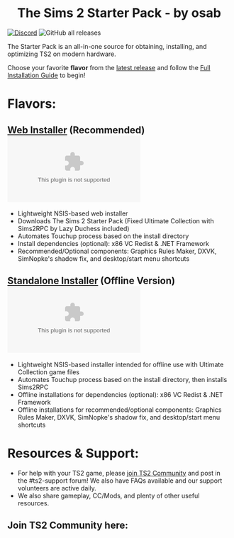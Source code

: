<h1 align=center>The Sims 2 Starter Pack - by osab </h1> 

[![Discord](https://img.shields.io/discord/912700195249197086?color=fa807a&label=osab%27s%20TS2%20Community%20Discord%20Server&logo=Discord&logoColor=white)](https://discord.com/servers/ts2-community-912700195249197086)  ![GitHub all releases](https://img.shields.io/github/downloads/voicemxil/TS2-Starter-Pack/total)

The Starter Pack is an all-in-one source for obtaining, installing, and optimizing TS2 on modern hardware. 

Choose your favorite **flavor** from the [latest release](https://github.com/voicemxil/TS2-Starter-Pack/releases/latest) and follow the [Full Installation Guide](https://docs.google.com/document/d/1UT0HX3cO4xLft2KozGypU_N7ZcGQVr-54QD9asFsx5U/edit) to begin!

# Flavors:

## [Web Installer](https://github.com/voicemxil/TS2-Starter-Pack/releases/latest) (Recommended) ![GitHub file size in bytes](https://img.shields.io/github/size/voicemxil/TS2-Starter-Pack/bin/Web%20Installer/TS2StarterPack.WebInstaller-v10.exe?branch=v10)
- Lightweight NSIS-based web installer
- Downloads The Sims 2 Starter Pack (Fixed Ultimate Collection with Sims2RPC by Lazy Duchess included)
- Automates Touchup process based on the install directory
- Install dependencies (optional): x86 VC Redist & .NET Framework
- Recommended/Optional components: Graphics Rules Maker, DXVK, SimNopke's shadow fix, and desktop/start menu shortcuts


## [Standalone Installer](https://github.com/voicemxil/TS2-Starter-Pack/releases/v10) (Offline Version) ![GitHub file size in bytes](https://img.shields.io/github/size/voicemxil/TS2-Starter-Pack/bin/Standalone%20Installer/TS2.StandaloneInstaller-v10.exe?branch=v10)
- Lightweight NSIS-based installer intended for offline use with Ultimate Collection game files
- Automates Touchup process based on the install directory, then installs Sims2RPC
- Offline installations for dependencies (optional): x86 VC Redist & .NET Framework
- Offline installations for recommended/optional components: Graphics Rules Maker, DXVK, SimNopke's shadow fix, and desktop/start menu shortcuts

# Resources & Support:
- For help with your TS2 game, please [join TS2 Community](https://discord.gg/ts2-community-912700195249197086) and post in the #ts2-support forum! We also have FAQs available and our support volunteers are active daily.
- We also share gameplay, CC/Mods, and plenty of other useful resources.
## Join TS2 Community here:
[<img src="https://discordapp.com/api/guilds/912700195249197086/widget.png?style=banner3" alt="">](https://discord.gg/ts2-community-912700195249197086)
